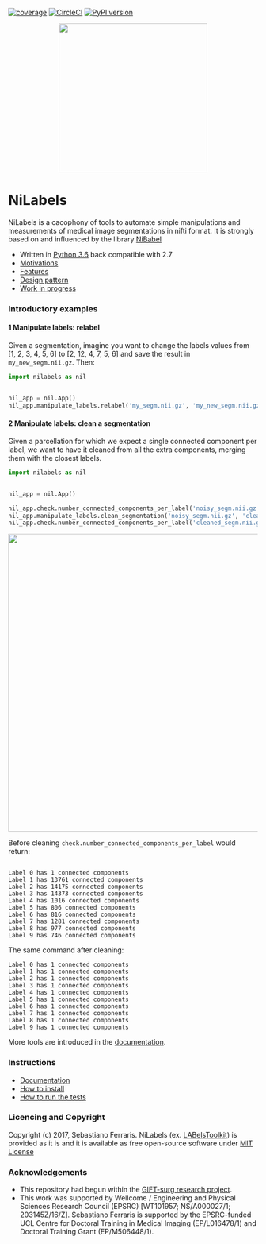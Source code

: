 
[![coverage](https://github.com/SebastianoF/nilabels/blob/master/coverage.svg)](https://github.com/SebastianoF/nilabels/blob/master/coverage.svg)
[![CircleCI](https://circleci.com/gh/SebastianoF/nilabels.svg?style=svg)](https://circleci.com/gh/SebastianoF/nilabels)
[![PyPI version](https://badge.fury.io/py/nilabels.svg)](https://badge.fury.io/py/nilabels)


<p align="center">
<img src="https://github.com/SebastianoF/nilabels/blob/master/logo_low.png" width="300">
</p>

# NiLabels

NiLabels is a cacophony of tools to automate simple manipulations and measurements of medical image
segmentations in nifti format. It is strongly based on and influenced by the library [NiBabel](http://nipy.org/nibabel/)

+ Written in [Python 3.6](https://docs.python-guide.org/) back compatible with 2.7
+ [Motivations](https://github.com/SebastianoF/nilabels/wiki/Motivations)
+ [Features](https://github.com/SebastianoF/nilabels/wiki/What-you-can-do-with-nilabels)
+ [Design pattern](https://github.com/SebastianoF/nilabels/wiki/Design-Pattern)
+ [Work in progress](https://github.com/SebastianoF/nilabels/wiki/Work-in-Progress)

### Introductory examples

#### 1 Manipulate labels: relabel

Given a segmentation, imagine you want to change the labels values from [1, 2, 3, 4, 5, 6] to [2, 12, 4, 7, 5, 6]
and save the result in `my_new_segm.nii.gz`. Then:

```python
import nilabels as nil


nil_app = nil.App()
nil_app.manipulate_labels.relabel('my_segm.nii.gz', 'my_new_segm.nii.gz',  [1, 2, 3, 4, 5, 6], [2, 12, 4, 7, 5, 6])

```

#### 2 Manipulate labels: clean a segmentation

Given a parcellation for which we expect a single connected component per label, we want to have it cleaned from all the
extra components, merging them with the closest labels.

```python
import nilabels as nil


nil_app = nil.App()

nil_app.check.number_connected_components_per_label('noisy_segm.nii.gz', where_to_save_the_log_file='before_cleaning.txt')
nil_app.manipulate_labels.clean_segmentation('noisy_segm.nii.gz', 'cleaned_segm.nii.gz', force_overwriting=True)
nil_app.check.number_connected_components_per_label('cleaned_segm.nii.gz', where_to_save_the_log_file='after_cleaning.txt')

```
<p align="center">
<img src="https://github.com/SebastianoF/nilabels/blob/master/examples/cleaning_before_after.png" width="600">
</p>


Before cleaning `check.number_connected_components_per_label` would return:
```

Label 0 has 1 connected components
Label 1 has 13761 connected components
Label 2 has 14175 connected components
Label 3 has 14373 connected components
Label 4 has 1016 connected components
Label 5 has 806 connected components
Label 6 has 816 connected components
Label 7 has 1281 connected components
Label 8 has 977 connected components
Label 9 has 746 connected components
```

The same command after cleaning:
```
Label 0 has 1 connected components
Label 1 has 1 connected components
Label 2 has 1 connected components
Label 3 has 1 connected components
Label 4 has 1 connected components
Label 5 has 1 connected components
Label 6 has 1 connected components
Label 7 has 1 connected components
Label 8 has 1 connected components
Label 9 has 1 connected components
```

More tools are introduced in the [documentation](https://github.com/SebastianoF/nilabels/wiki/What-you-can-do-with-nilabels).

### Instructions

+ [Documentation](https://github.com/SebastianoF/nilabels/wiki)
+ [How to install](https://github.com/SebastianoF/nilabels/wiki/Instructions)
+ [How to run the tests](https://github.com/SebastianoF/nilabels/wiki/Testing)


### Licencing and Copyright

Copyright (c) 2017, Sebastiano Ferraris. NiLabels  (ex. [LABelsToolkit](https://github.com/SebastianoF/LABelsToolkit))
is provided as it is and it is available as free open-source software under
[MIT License](https://github.com/SebastianoF/nilabels/blob/master/LICENCE.txt)


### Acknowledgements

+ This repository had begun within the [GIFT-surg research project](http://www.gift-surg.ac.uk).
+ This work was supported by Wellcome / Engineering and Physical Sciences Research Council (EPSRC) [WT101957; NS/A000027/1; 203145Z/16/Z]. 
Sebastiano Ferraris is supported by the EPSRC-funded UCL Centre for Doctoral Training in Medical Imaging (EP/L016478/1) and Doctoral Training Grant (EP/M506448/1). 
